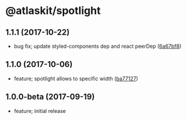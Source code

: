 # @atlaskit/spotlight

## 1.1.1 (2017-10-22)

* bug fix; update styled-components dep and react peerDep ([6a67bf8](https://bitbucket.org/atlassian/atlaskit/commits/6a67bf8))
## 1.1.0 (2017-10-06)

* feature; spotlight allows to specific width ([ba77127](https://bitbucket.org/atlassian/atlaskit/commits/ba77127))
## 1.0.0-beta (2017-09-19)

* feature; initial release
